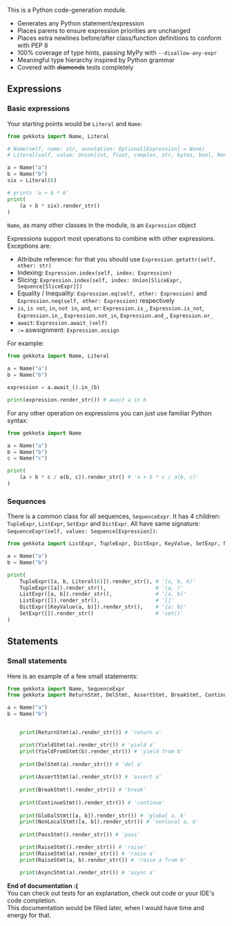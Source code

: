 This is a Python code-generation module.    

- Generates any Python statement/expression
- Places parens to ensure expression priorities are unchanged
- Places extra newlines before/after class/function definitions to conform with PEP 8
- 100% coverage of type hints, passing MyPy with `--disallow-any-expr`
- Meaningful type hierarchy inspired by Python grammar
- Covered with ~~diamonds~~ tests completely


## Expressions

### Basic expressions

Your starting points would be `Literal` and `Name`:

```python
from gekkota import Name, Literal

# Name(self, name: str, annotation: Optional[Expression] = None)
# Literal(self, value: Union[int, float, complex, str, bytes, bool, None])

a = Name("a")
b = Name("b")
six = Literal(6)

# prints 'a + b * 6'
print(
    (a + b * six).render_str()
)

```

`Name`, as many other classes in the module, is an `Expression` object

Expressions support most operations to combine with other expressions.    
Exceptions are:

- Attribute reference: for that you should use `Expression.getattr(self, other: str)`
- Indexing: `Expression.index(self, index: Expression)`
- Slicing: `Expression.index(self, index: Union[SliceExpr, Sequence[SliceExpr]])`
- Equality / Inequality: `Expression.eq(self, other: Expression)` and `Expression.neq(self, other: Expression)` respectively
- `is`, `is not`, `in`, `not in`, `and`, `or`: `Expression.is_`, `Expression.is_not`, `Expression.in_`, `Expression.not_in`, `Expression.and_`, `Expression.or_`
- `await`: `Expression.await_(self)`
- `:=` aswsignment: `Expression.assign`

For example:

```python
from gekkota import Name, Literal

a = Name("a")
b = Name("b")

expression = a.await_().in_(b)

print(expression.render_str()) # await a in b

```


For any other operation on expressions you can just use familiar Python syntax:


```python
from gekkota import Name

a = Name("a")
b = Name("b")
c = Name("c")

print(
    (a + b * c / a(b, c)).render_str() # 'a + b * c / a(b, c)'
)


```

### Sequences

There is a common class for all sequences, `SequenceExpr`.
It has 4 children: `TupleExpr`, `ListExpr`, `SetExpr` and `DictExpr`.
All have same signature: `SequenceExpr(self, values: Sequence[Expression])`:

```python
from gekkota import ListExpr, TupleExpr, DictExpr, KeyValue, SetExpr, Name

a = Name("a")
b = Name("b")

print(
    TupleExpr([a, b, Literal(6)]).render_str(), # '(a, b, 6)'
    TupleExpr([a]).render_str(),                # '(a, )'
    ListExpr([a, b]).render_str(),              # '[a, b]'
    ListExpr([]).render_str(),                  # '[]'
    DictExpr([KeyValue(a, b)]).render_str(),    # '{a: b}'
    SetExpr([]).render_str()                    # 'set()'
)
```


## Statements

### Small statements

Here is an example of a few small statements:

```python
from gekkota import Name, SequenceExpr
from gekkota import ReturnStmt, DelStmt, AssertStmt, BreakStmt, ContinueStmt, YieldStmt, YieldFromStmt, NonLocalStmt, GlobalStmt, PassStmt, RaiseStmt, AsyncStmt

a = Name("a")
b = Name("b")


    print(ReturnStmt(a).render_str()) # 'return a'

    print(YieldStmt(a).render_str()) # 'yield a'
    print(YieldFromStmt(b).render_str()) # 'yield from b'
    
    print(DelStmt(a).render_str()) # 'del a'
    
    print(AssertStmt(a).render_str()) # 'assert a'
    
    print(BreakStmt().render_str()) # 'break'
    
    print(ContinueStmt().render_str()) # 'continue'
    
    print(GlobalStmt([a, b]).render_str()) # 'global a, b'
    print(NonLocalStmt([a, b]).render_str()) # 'nonlocal a, b'
    
    print(PassStmt().render_str()) # 'pass'

    print(RaiseStmt().render_str()) # 'raise' 
    print(RaiseStmt(a).render_str()) # 'raise a'
    print(RaiseStmt(a, b).render_str()) # 'raise a from b'

    print(AsyncStmt(a).render_str()) # 'async a'
```


**End of documentation :(**    
You can check out tests for an explanation, check out code or your IDE's code completion.    
This documentation would be filled later, when I would have time and energy for that.    